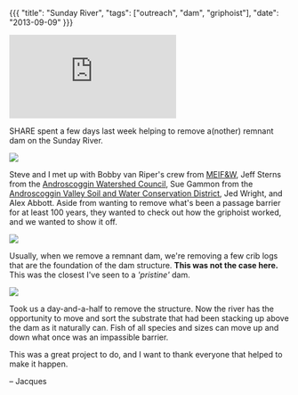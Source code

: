 {{{
	"title": "Sunday River",
	"tags": ["outreach", "dam", "griphoist"],
	"date": "2013-09-09"
}}}

<iframe frameBorder='0' src='http://a.tiles.mapbox.com/v3/jacques.map-612s2qsj.html#18/44.501263268966625/-70.92153042554855'></iframe>

SHARE spent a few days last week helping to remove a(nother) remnant dam on the Sunday River. 

![](https://s3.amazonaws.com/salmonhabitat.org/posts/sundayRiver-good_morning.png)

Steve and I met up with Bobby van Riper's crew from [MEIF&W](http://www.maine.gov/ifw/), Jeff Sterns from the [Androscoggin Watershed Council](http://arwc.camp7.org/), Sue Gammon from the [Androscoggin Valley Soil and  Water Conservation District](http://www.androscogginswcd.org/), Jed Wright, and Alex Abbott. Aside from wanting to remove what's been a passage barrier for at least 100 years, they wanted to check out how the griphoist worked, and we wanted to show it off.

![](https://s3.amazonaws.com/salmonhabitat.org/posts/sundayRiver-dam.png)

Usually, when we remove a remnant dam, we're removing a few crib logs that are the foundation of the dam structure. **This was not the case here.** This was the closest I've seen to a *'pristine'* dam.

![](https://s3.amazonaws.com/salmonhabitat.org/posts/sundayRiver-no_dam.png)

Took us a day-and-a-half to remove the structure. Now the river has the opportunity to move and sort the substrate that had been stacking up above the dam as it naturally can. Fish of all species and sizes can move up and down what once was an impassible barrier.

This was a great project to do, and I want to thank everyone that helped to make it happen.

– Jacques
